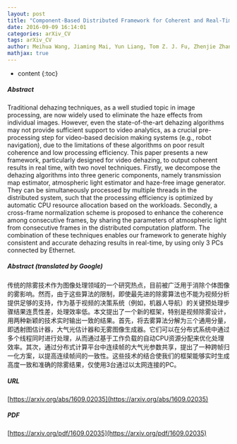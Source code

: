 ```yaml
---
layout: post
title: "Component-Based Distributed Framework for Coherent and Real-Time Video Dehazing"
date: 2016-09-09 16:14:01
categories: arXiv_CV
tags: arXiv_CV
author: Meihua Wang, Jiaming Mai, Yun Liang, Tom Z. J. Fu, Zhenjie Zhang, Ruichu Cai
mathjax: true
---
```


* content
{:toc}

##### Abstract
Traditional dehazing techniques, as a well studied topic in image processing, are now widely used to eliminate the haze effects from individual images. However, even the state-of-the-art dehazing algorithms may not provide sufficient support to video analytics, as a crucial pre-processing step for video-based decision making systems (e.g., robot navigation), due to the limitations of these algorithms on poor result coherence and low processing efficiency. This paper presents a new framework, particularly designed for video dehazing, to output coherent results in real time, with two novel techniques. Firstly, we decompose the dehazing algorithms into three generic components, namely transmission map estimator, atmospheric light estimator and haze-free image generator. They can be simultaneously processed by multiple threads in the distributed system, such that the processing efficiency is optimized by automatic CPU resource allocation based on the workloads. Secondly, a cross-frame normalization scheme is proposed to enhance the coherence among consecutive frames, by sharing the parameters of atmospheric light from consecutive frames in the distributed computation platform. The combination of these techniques enables our framework to generate highly consistent and accurate dehazing results in real-time, by using only 3 PCs connected by Ethernet.

##### Abstract (translated by Google)
传统的除雾技术作为图像处理领域的一个研究热点，目前被广泛用于消除个体图像的雾影响。然而，由于这些算法的限制，即使最先进的除雾算法也不能为视频分析提供足够的支持，作为基于视频的决策系统（例如，机器人导航）的关键预处理步骤结果连贯性差，处理效率低。本文提出了一个新的框架，特别是视频除雾设计，用两种新颖的技术实时输出一致的结果。首先，将去雾算法分解为三个通用分量，即透射图估计器，大气光估计器和无雾图像生成器。它们可以在分布式系统中通过多个线程同时进行处理，从而通过基于工作负载的自动CPU资源分配来优化处理效率。其次，通过分布式计算平台中连续帧的大气光参数共享，提出了一种跨帧归一化方案，以提高连续帧间的一致性。这些技术的结合使我们的框架能够实时生成高度一致和准确的除雾结果，仅使用3台通过以太网连接的PC。

##### URL
[https://arxiv.org/abs/1609.02035](https://arxiv.org/abs/1609.02035)

##### PDF
[https://arxiv.org/pdf/1609.02035](https://arxiv.org/pdf/1609.02035)

